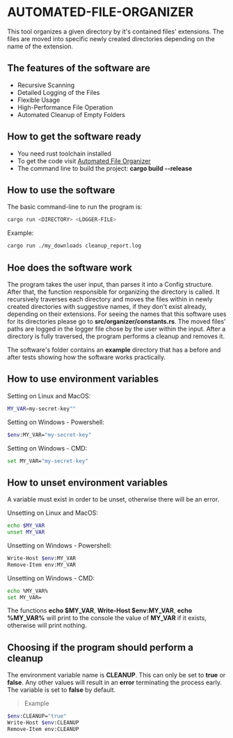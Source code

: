 # **AUTOMATED-FILE-ORGANIZER**

This tool organizes a given directory by it's contained files' extensions.
The files are moved into specific newly created directories depending on
the name of the extension.

## The features of the software are

- Recursive Scanning
- Detailed Logging of the Files
- Flexible Usage
- High-Performance File Operation
- Automated Cleanup of Empty Folders

## How to get the software ready

- You need rust toolchain installed
- To get the code visit [Automated File Organizer](https://github.com/Gabriel-Vlad/automated-file-organiser)
- The command line to build the project: **cargo build --release**

## How to use the software

The basic command-line to run the program is:

```bash
cargo run <DIRECTORY> <LOGGER-FILE>
```

Example:

```bash
cargo run ./my_downloads cleanup_report.log
```

## Hoe does the software work

The program takes the user input, than parses it into a Config structure. After that,
the function responsible for organizing the directory is called. It
recursively traverses each directory and moves the files within in newly
created directories with suggestive names, if they don't exist already, depending on their extensions.
For seeing the names that this software uses for its directories please go to **src/organizer/constants.rs**.
The moved files' paths are logged in the logger file chose by the user within the input.
After a directory is fully traversed, the program performs a cleanup and removes it.

The software's folder contains an **example** directory that has a before and after
tests showing how the software works practically.

## How to use environment variables

Setting on Linux and MacOS:

```bash
MY_VAR=my-secret-key""
```

Setting on Windows - Powershell:

```bash
$env:MY_VAR="my-secret-key"
```

Setting on Windows - CMD:

```bash
set MY_VAR="my-secret-key"
```

## How to unset environment variables

A variable must exist in order to be unset,
otherwise there will be an error.

Unsetting on Linux and MacOS:

```bash
echo $MY_VAR
unset MY_VAR
```

Unsetting on Windows - Powershell:

```bash
Write-Host $env:MY_VAR
Remove-Item env:MY_VAR
```

Unsetting on Windows - CMD:

```bash
echo %MY_VAR%
set MY_VAR=
```

The functions **echo $MY_VAR**, **Write-Host $env:MY_VAR**, **echo %MY_VAR%**
will print to the console the value of **MY_VAR** if it exists, otherwise
will print nothing.

## Choosing if the program should perform a cleanup

The environment variable name is **CLEANUP**. This can only be set to **true** or **false**.
Any other values will result in an **error** terminating the process early. The variable is
set to **false** by default.

> Example

```bash
$env:CLEANUP="true"
Write-Host $env:CLEANUP
Remove-Item env:CLEANUP
```
